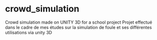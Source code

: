 # crowd_simulation
Crowd simulation made on UNITY 3D for a school project
Projet effectué dans le cadre de mes études sur la simulation de foule et ses différentes utilisations via unity 3D
